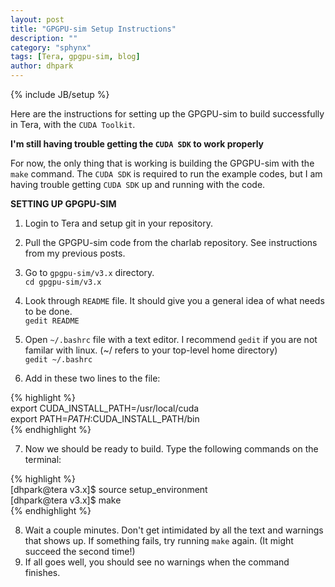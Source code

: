 ```yaml
---
layout: post
title: "GPGPU-sim Setup Instructions"
description: ""
category: "sphynx"
tags: [Tera, gpgpu-sim, blog]
author: dhpark
---
```

{% include JB/setup %}

Here are the instructions for setting up the GPGPU-sim to build successfully in Tera, with the `CUDA Toolkit`.

**I'm still having trouble getting the `CUDA SDK` to work properly**

For now, the only thing that is working is building the GPGPU-sim with the `make` command. 
The `CUDA SDK` is required to run the example codes, but I am having trouble getting `CUDA SDK` up and running with the code.

**SETTING UP GPGPU-SIM**

1. Login to Tera and setup git in your repository.  
2. Pull the GPGPU-sim code from the charlab repository. See instructions from my previous posts.  
3. Go to `gpgpu-sim/v3.x` directory.  
   `cd gpgpu-sim/v3.x`

4. Look through `README` file. It should give you a general idea of what needs to be done.  
   `gedit README`  
5. Open `~/.bashrc` file with a text editor. I recommend `gedit` if you are not familar with linux. (~/ refers to your top-level home directory)  
   `gedit ~/.bashrc`  
6. Add in these two lines to the file: 

{% highlight %}  
export CUDA_INSTALL_PATH=/usr/local/cuda  
export PATH=$PATH:$CUDA_INSTALL_PATH/bin  
{% endhighlight %}  

7. Now we should be ready to build. Type the following commands on the terminal:  

{% highlight %}  
[dhpark@tera v3.x]$ source setup_environment  
[dhpark@tera v3.x]$ make  
{% endhighlight %}  

8. Wait a couple minutes. Don't get intimidated by all the text and warnings that shows up. If something fails, try running `make` again. (It might succeed the second time!)  
9. If all goes well, you should see no warnings when the command finishes.
